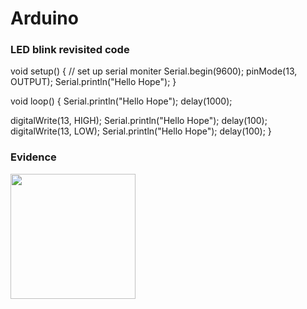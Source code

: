 # Arduino
### LED blink revisited code
void setup() {
  // set up serial moniter
  Serial.begin(9600);
  pinMode(13, OUTPUT);
  Serial.println("Hello Hope");
}

void loop() {
  Serial.println("Hello Hope");
  delay(1000);

  digitalWrite(13, HIGH);
  Serial.println("Hello Hope");
  delay(100);
  digitalWrite(13, LOW);
  Serial.println("Hello Hope");
  delay(100);
}
### Evidence
<img src="Videos/IMG-1909.mov" width="200">

